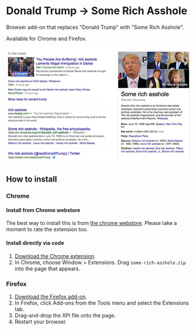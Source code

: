 Donald Trump -> Some Rich Asshole
=============

Browser add-on that replaces "Donald Trump" with "Some Rich Asshole".

Available for Chrome and Firefox.

![Screenshot](/screenshots/good-morning-trump.jpg)

## How to install

### Chrome

#### Install from Chrome webstore
The best way to install this is from [the chrome webstore](https://chrome.google.com/webstore/detail/some-rich-asshole/hgcjjgnlnheojgpdiafpdnjjpbkedgfh). Please take a moment to rate the extension too.

#### Install directly via code
 1. [Download the Chrome extension](http://SomeRichAsshole.com/download/some-rich-asshole-chrome.zip).
 1. In Chrome, choose Window > Extensions.  Drag `some-rich-asshole.zip` into the page that appears.

### Firefox

 1. [Download the Firefox add-on](http://SomeRichAsshole.com/download/some-rich-asshole-firefox.xpi).
 1. In Firefox, click Add-ons from the Tools menu and select the Extensions tab.
 1. Drag-and-drop the XPI file onto the page.
 1. Restart your browser.

